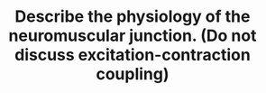 ---
title: "Describe the physiology of the neuromuscular junction. (Do not discuss excitation-contraction coupling)"
entityType: SAQ
exam: PEX
college: ANZCA
year: 2024
sitting: A
question: 14
passRate: 54
lo:
- "[[BT_GS 1.35]]"
EC_expectedDomains:
- "pre-synaptic depolarisation and ACh release"
- "nicotinic ACh receptor and ACh binding"
- "post-synaptic depolarisation"
- "voltage gated Na channels"
- "breakdown of ACh by acetylcholinesterase"
EC_extraCredit:
- "completeness of answer"
- "additional detail (e.g. the fate of acetate and choline)"
- "linking physiology to the structure of the NMJ"
EC_errorsCommon:
- "many candidates provided inadequate detail, or left out a major component of the answer"
- "confusion between muscarinic and nicotinic receptors"
- "confusing nAChR with voltage gated sodium / calcium channels"
- "providing diagrams without labels or explanation"
- "marks were limited by discussing muscle relaxant pharmacology and neuromuscular disorders at the expense of writing enough about this specific area of physiology"
---